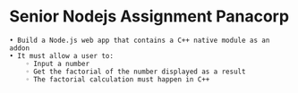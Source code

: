 # Senior Nodejs Assignment Panacorp

    • Build a Node.js web app that contains a C++ native module as an addon
    • It must allow a user to:
        ◦ Input a number
        ◦ Get the factorial of the number displayed as a result
        ◦ The factorial calculation must happen in C++
